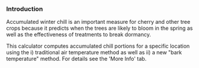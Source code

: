### Introduction

Accumulated winter chill is an important measure for cherry and other tree crops because it predicts when the trees are likely to bloom in the spring as well as the effectiveness of treatments to break dormancy. 

This calculator computes accumulated chill portions for a specific location using the i) traditional air temperature method as well as ii) a new "bark temperature" method. For details see the 'More Info' tab.

